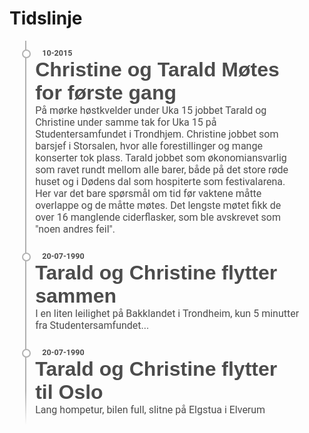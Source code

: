 # Tidslinje

<div class="timeline-container">
	<div class="timeline-item" date-is='10-2015'>
		<h1>Christine og Tarald Møtes for første gang</h1>
		<p>
      På mørke høstkvelder under Uka 15 jobbet Tarald og Christine under samme tak for Uka 15 på Studentersamfundet i Trondhjem. Christine jobbet som barsjef i Storsalen, hvor alle forestillinger og mange konserter tok plass. Tarald jobbet som økonomiansvarlig som ravet rundt mellom alle barer, både på det store røde huset og i Dødens dal som hospiterte som festivalarena. Her var det bare spørsmål om tid før vaktene måtte overlappe og de måtte møtes. Det lengste møtet fikk de over 16 manglende ciderflasker, som ble avskrevet som "noen andres feil".
		</p>
	</div>
	<div class="timeline-item" date-is='20-07-1990'>
		<h1>Tarald og Christine flytter sammen</h1>
		<p>
      I en liten leilighet på Bakklandet i Trondheim, kun 5 minutter fra Studentersamfundet...
		</p>
	</div>
	<div class="timeline-item" date-is='20-07-1990'>
		<h1>Tarald og Christine flytter til Oslo</h1>
		<p>
      Lang hompetur, bilen full, slitne på Elgstua i Elverum
		</p>
	</div>
</div>

<style>
  @import url('https://fonts.googleapis.com/css?family=Oswald|Roboto:400,700');
.timeline-container h1, h2, h3, h4, h5, h6 {
  font-family: 'Oswald', sans-serif;
  margin: 0;
}
.timeline-container h1 {
  font-size: 2rem;
  margin-bottom: 0;
}
.timeline-container p {
  font-family: 'Roboto', sans-serif;
  font-size: 0.8rem;
  margin: 0;
}
.timeline-container {
  max-width: 1024px;
  width: 90%;
  margin: 0 auto;
}
.timeline-item {
  padding: 2em 1em 1em;
  position: relative;
  color: rgba(0, 0, 0, .7);
  border-left: 2px solid rgba(0, 0, 0, .3);
}
.timeline-item p {
  font-size: 1rem;
}
.timeline-item::before {
  content: attr(date-is);
  position: absolute;
  left: 2em;
  font-weight: bold;
  top: 1em;
  display: block;
  font-family: 'Roboto', sans-serif;
  font-weight: 700;
  font-size: 0.785rem;
}
.timeline-item::after {
  width: 10px;
  height: 10px;
  display: block;
  top: 1em;
  position: absolute;
  left: -7px;
  border-radius: 10px;
  content: '';
  border: 2px solid rgba(0, 0, 0, .3);
  background: white;
}
.timeline-item:last-child {
  border-image: linear-gradient(to bottom, rgba(0, 0, 0, .3) 60%, rgba(0, 0, 0, 0)) 1 100%;
}
</style>


